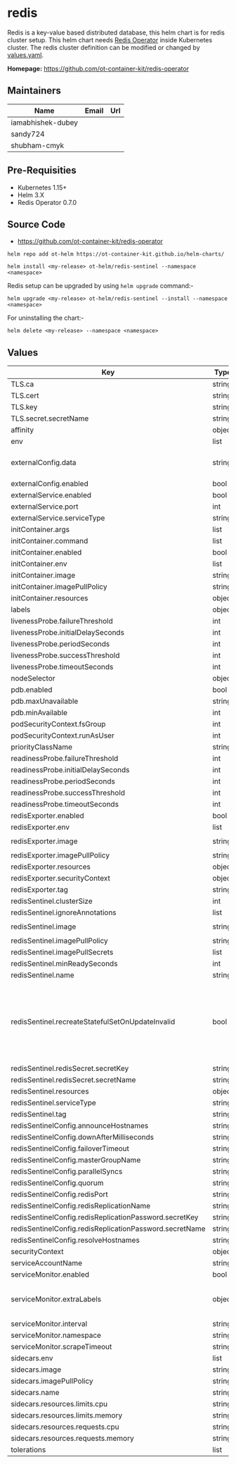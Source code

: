 # redis

Redis is a key-value based distributed database, this helm chart is for redis cluster setup. This helm chart needs [Redis Operator](../redis-operator) inside Kubernetes cluster. The redis cluster definition can be modified or changed by [values.yaml](./values.yaml).

**Homepage:** <https://github.com/ot-container-kit/redis-operator>

## Maintainers

| Name | Email | Url |
| ---- | ------ | --- |
| iamabhishek-dubey |  |  |
| sandy724 |  |  |
| shubham-cmyk |  |  |

## Pre-Requisities

- Kubernetes 1.15+
- Helm 3.X
- Redis Operator 0.7.0

## Source Code

* <https://github.com/ot-container-kit/redis-operator>

```shell
helm repo add ot-helm https://ot-container-kit.github.io/helm-charts/

helm install <my-release> ot-helm/redis-sentinel --namespace <namespace>
```

Redis setup can be upgraded by using `helm upgrade` command:-

```shell
helm upgrade <my-release> ot-helm/redis-sentinel --install --namespace <namespace>
```

For uninstalling the chart:-

```shell
helm delete <my-release> --namespace <namespace>
```

## Values

| Key | Type | Default | Description |
|-----|------|---------|-------------|
| TLS.ca | string | `"ca.key"` |  |
| TLS.cert | string | `"tls.crt"` |  |
| TLS.key | string | `"tls.key"` |  |
| TLS.secret.secretName | string | `""` |  |
| affinity | object | `{}` |  |
| env | list | `[]` |  |
| externalConfig.data | string | `"tcp-keepalive 400\nslowlog-max-len 158\nstream-node-max-bytes 2048\n"` |  |
| externalConfig.enabled | bool | `false` |  |
| externalService.enabled | bool | `false` |  |
| externalService.port | int | `26379` |  |
| externalService.serviceType | string | `"NodePort"` |  |
| initContainer.args | list | `[]` |  |
| initContainer.command | list | `[]` |  |
| initContainer.enabled | bool | `false` |  |
| initContainer.env | list | `[]` |  |
| initContainer.image | string | `""` |  |
| initContainer.imagePullPolicy | string | `"IfNotPresent"` |  |
| initContainer.resources | object | `{}` |  |
| labels | object | `{}` |  |
| livenessProbe.failureThreshold | int | `3` |  |
| livenessProbe.initialDelaySeconds | int | `1` |  |
| livenessProbe.periodSeconds | int | `10` |  |
| livenessProbe.successThreshold | int | `1` |  |
| livenessProbe.timeoutSeconds | int | `1` |  |
| nodeSelector | object | `{}` |  |
| pdb.enabled | bool | `false` |  |
| pdb.maxUnavailable | string | `nil` |  |
| pdb.minAvailable | int | `1` |  |
| podSecurityContext.fsGroup | int | `1000` |  |
| podSecurityContext.runAsUser | int | `1000` |  |
| priorityClassName | string | `""` |  |
| readinessProbe.failureThreshold | int | `3` |  |
| readinessProbe.initialDelaySeconds | int | `1` |  |
| readinessProbe.periodSeconds | int | `10` |  |
| readinessProbe.successThreshold | int | `1` |  |
| readinessProbe.timeoutSeconds | int | `1` |  |
| redisExporter.enabled | bool | `false` |  |
| redisExporter.env | list | `[]` |  |
| redisExporter.image | string | `"quay.io/opstree/redis-exporter"` |  |
| redisExporter.imagePullPolicy | string | `"IfNotPresent"` |  |
| redisExporter.resources | object | `{}` |  |
| redisExporter.securityContext | object | `{}` |  |
| redisExporter.tag | string | `"v1.44.0"` |  |
| redisSentinel.clusterSize | int | `3` |  |
| redisSentinel.ignoreAnnotations | list | `[]` |  |
| redisSentinel.image | string | `"quay.io/opstree/redis-sentinel"` |  |
| redisSentinel.imagePullPolicy | string | `"IfNotPresent"` |  |
| redisSentinel.imagePullSecrets | list | `[]` |  |
| redisSentinel.minReadySeconds | int | `0` |  |
| redisSentinel.name | string | `""` |  |
| redisSentinel.recreateStatefulSetOnUpdateInvalid | bool | `false` | Some fields of statefulset are immutable, such as volumeClaimTemplates. When set to true, the operator will delete the statefulset and recreate it. Default is false. |
| redisSentinel.redisSecret.secretKey | string | `""` |  |
| redisSentinel.redisSecret.secretName | string | `""` |  |
| redisSentinel.resources | object | `{}` |  |
| redisSentinel.serviceType | string | `"ClusterIP"` |  |
| redisSentinel.tag | string | `"v7.0.15"` |  |
| redisSentinelConfig.announceHostnames | string | `""` |  |
| redisSentinelConfig.downAfterMilliseconds | string | `""` |  |
| redisSentinelConfig.failoverTimeout | string | `""` |  |
| redisSentinelConfig.masterGroupName | string | `""` |  |
| redisSentinelConfig.parallelSyncs | string | `""` |  |
| redisSentinelConfig.quorum | string | `""` |  |
| redisSentinelConfig.redisPort | string | `""` |  |
| redisSentinelConfig.redisReplicationName | string | `"redis-replication"` |  |
| redisSentinelConfig.redisReplicationPassword.secretKey | string | `""` |  |
| redisSentinelConfig.redisReplicationPassword.secretName | string | `""` |  |
| redisSentinelConfig.resolveHostnames | string | `""` |  |
| securityContext | object | `{}` |  |
| serviceAccountName | string | `""` |  |
| serviceMonitor.enabled | bool | `false` |  |
| serviceMonitor.extraLabels | object | `{}` | extraLabels are added to the servicemonitor when enabled set to true |
| serviceMonitor.interval | string | `"30s"` |  |
| serviceMonitor.namespace | string | `"monitoring"` |  |
| serviceMonitor.scrapeTimeout | string | `"10s"` |  |
| sidecars.env | list | `[]` |  |
| sidecars.image | string | `""` |  |
| sidecars.imagePullPolicy | string | `"IfNotPresent"` |  |
| sidecars.name | string | `""` |  |
| sidecars.resources.limits.cpu | string | `"100m"` |  |
| sidecars.resources.limits.memory | string | `"128Mi"` |  |
| sidecars.resources.requests.cpu | string | `"50m"` |  |
| sidecars.resources.requests.memory | string | `"64Mi"` |  |
| tolerations | list | `[]` |  |